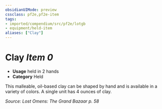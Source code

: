 ```yaml
---
obsidianUIMode: preview
cssclass: pf2e,pf2e-item
tags:
- imported/compendium/src/pf2e/lotgb
- equipment/held-item
aliases: ["Clay"]
---
```

# Clay *Item 0*  

- **Usage** held in 2 hands
- **Category** Held

This malleable, oil-based clay can be shaped by hand and is available in a variety of colors. A single unit has 4 ounces of clay.

*Source: Lost Omens: The Grand Bazaar p. 58*
